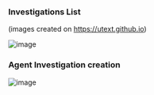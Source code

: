 ### Investigations List
(images created on https://utext.github.io)

<!-- 
===Webdrone portal___________Notifs|Logout===
[[profile][billing][investigations]]
[/investigations/list]
|Date|type|nom|result|status|
|02/08/2022 | Agent | Emmanuel Macron | 1223|Running|
|01/08/2022 | IP | 127.0.0.1 | 12 |Paused|
|12/07/2022 | Agent | Didier Super | 12230 |Stopped|
|3/06/2022 | Brand | Dior | 54042|Running|
[1,2,3,4]
[New agent investigation] [New product investigation] 
===
-->
![image](https://user-images.githubusercontent.com/16659140/186422881-b9136dbe-2245-4585-bc66-c61e7a2e843f.png)


### Agent Investigation creation
<!-- 
===Webdrone portal___________Notifs|Logout===
[[profile][billing][investigations]]
[/investigations/agent]
Investigation Code : ___
Investigation Name : ___
Firstname : ___
Lastname : ___
Pseudo : ___
[Create]
===
-->
![image](https://user-images.githubusercontent.com/16659140/186431381-96500eb4-106b-432c-86cd-6de8972f914d.png)
